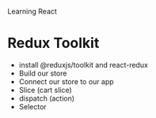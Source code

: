 Learning React



# Redux Toolkit
- install @reduxjs/toolkit and react-redux
- Build our store
- Connect our store to our app
- Slice (cart slice)
- dispatch (action)
- Selector
